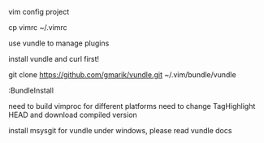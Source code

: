 vim config project

cp vimrc ~/.vimrc

use vundle to manage plugins


install vundle and curl first!

git clone https://github.com/gmarik/vundle.git ~/.vim/bundle/vundle

:BundleInstall

need to build vimproc for different platforms
need to change TagHighlight HEAD and download compiled version

install msysgit for vundle under windows, please read vundle docs

